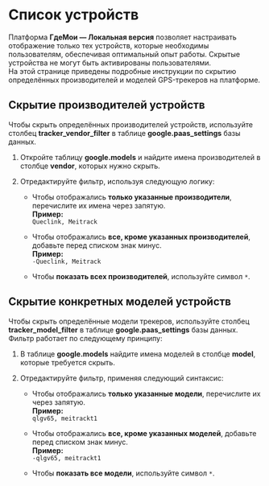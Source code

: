# Список устройств

Платформа **ГдеМои — Локальная версия** позволяет настраивать отображение только тех устройств, которые необходимы пользователям, обеспечивая оптимальный опыт работы. Скрытые устройства не могут быть активированы пользователями.  
На этой странице приведены подробные инструкции по скрытию определённых производителей и моделей GPS-трекеров на платформе.

## Скрытие производителей устройств

Чтобы скрыть определённых производителей устройств, используйте столбец **tracker_vendor_filter** в таблице **google.paas_settings** базы данных.

1. Откройте таблицу **google.models** и найдите имена производителей в столбце **vendor**, которых нужно скрыть.
2. Отредактируйте фильтр, используя следующую логику:

   * Чтобы отображались **только указанные производители**, перечислите их имена через запятую.  
     **Пример:**  
     `Queclink, Meitrack`

   * Чтобы отображались **все, кроме указанных производителей**, добавьте перед списком знак минус.  
     **Пример:**  
     `-Queclink, Meitrack`

   * Чтобы **показать всех производителей**, используйте символ `*`.

## Скрытие конкретных моделей устройств

Чтобы скрыть определённые модели трекеров, используйте столбец **tracker_model_filter** в таблице **google.paas_settings** базы данных.  
Фильтр работает по следующему принципу:

1. В таблице **google.models** найдите имена моделей в столбце **model**, которые требуется скрыть.
2. Отредактируйте фильтр, применяя следующий синтаксис:

   * Чтобы отображались **только указанные модели**, перечислите их через запятую.  
     **Пример:**  
     `qlgv65, meitrackt1`

   * Чтобы отображались **все, кроме указанных моделей**, добавьте перед списком знак минус.  
     **Пример:**  
     `-qlgv65, meitrackt1`

   * Чтобы **показать все модели**, используйте символ `*`.
